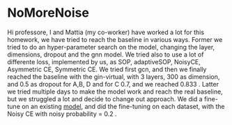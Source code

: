 # NoMoreNoise
Hi professore, I and Mattia (my co-worker) have worked a lot for this homework, we have tried to reach the baseline in various ways. Former we tried to do an hyper-parameter search on the model, changing the layer, dimensions, dropout and the gnn model. We tried also to use a lot of differente loss, implemented by us, as SOP, adaptiveSOP, NoisyCE, Asymmetric CE, Symmetric CE. We tried first gcn, and then we finally reached the baseline with the gin-virtual, with 3 layers, 300 as dimension, and 0.5 as dropout for A,B, D and for C 0.7, and we reached 0.833 . 
Latter we tried multiple days to make the model work and reach the real baseline, but we struggled a lot and decide to change out approach. We did a fine-tune on an existing [model](https://github.com/cminuttim/Learning-with-Noisy-Graph-Labels-Competition-IJCNN_2025), and did the fine-tuning on each dataset, with the Noisy CE with noisy probability = 0.2 . 
